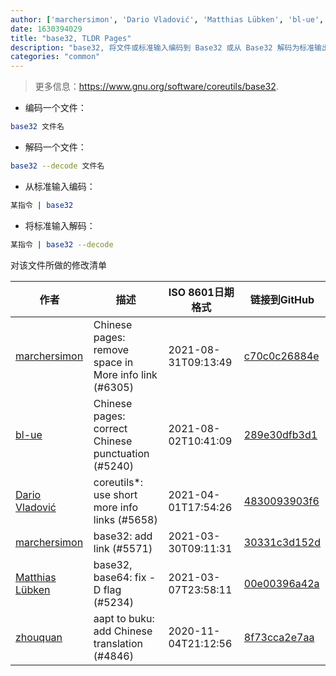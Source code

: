 ```yaml
---
author: ['marchersimon', 'Dario Vladović', 'Matthias Lübken', 'bl-ue', 'zhouquan']
date: 1630394029
title: "base32, TLDR Pages"
description: "base32, 将文件或标准输入编码到 Base32 或从 Base32 解码为标准输出。"
categories: "common"
---
```

> 更多信息：<https://www.gnu.org/software/coreutils/base32>.

- 编码一个文件：

```bash
base32 文件名
```

- 解码一个文件：

```bash
base32 --decode 文件名
```

- 从标准输入编码：

```bash
某指令 | base32
```

- 将标准输入解码：

```bash
某指令 | base32 --decode
```
对该文件所做的修改清单


作者 | 描述 | ISO 8601日期格式 | 链接到GitHub
------|-----|-----|-----
[marchersimon](mailto:50295997+marchersimon@users.noreply.github.com) | Chinese pages: remove space in More info link (#6305) | 2021-08-31T09:13:49 | [c70c0c26884e](https://github.com/tldr-pages/tldr/commit/c70c0c26884ee74fabb640cd842d1e4c72d9df4b)
[bl-ue](mailto:54780737+bl-ue@users.noreply.github.com) | Chinese pages: correct Chinese punctuation (#5240) | 2021-08-02T10:41:09 | [289e30dfb3d1](https://github.com/tldr-pages/tldr/commit/289e30dfb3d1d73bade9e3610e12bfc90e9270ae)
[Dario Vladović](mailto:d.vladimyr@gmail.com) | coreutils*: use short more info links (#5658) | 2021-04-01T17:54:26 | [4830093903f6](https://github.com/tldr-pages/tldr/commit/4830093903f66ccf3ebbc2ecf477286e45edac59)
[marchersimon](mailto:50295997+marchersimon@users.noreply.github.com) | base32: add link (#5571) | 2021-03-30T09:11:31 | [30331c3d152d](https://github.com/tldr-pages/tldr/commit/30331c3d152d78ba495f78b7759f04b7bcd46f9f)
[Matthias Lübken](mailto:matthias.luebken@gmail.com) | base32, base64: fix -D flag (#5234) | 2021-03-07T23:58:11 | [00e00396a42a](https://github.com/tldr-pages/tldr/commit/00e00396a42a8b5fcc189909a1aae3173e513f72)
[zhouquan](mailto:748583403@qq.com) | aapt to buku: add Chinese translation (#4846) | 2020-11-04T21:12:56 | [8f73cca2e7aa](https://github.com/tldr-pages/tldr/commit/8f73cca2e7aac9b8ef6d721d2083d64ed9879d1c)

